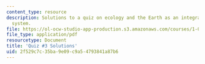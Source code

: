 ```yaml
---
content_type: resource
description: Solutions to a quiz on ecology and the Earth as an integrated dynamic
  system.
file: https://ol-ocw-studio-app-production.s3.amazonaws.com/courses/1-018j-ecology-i-the-earth-system-fall-2009/2f529c7c35ba9e09c9a54793841a87b6_MIT1_018JF09_exam_3.pdf
file_type: application/pdf
resourcetype: Document
title: 'Quiz #3 Solutions'
uid: 2f529c7c-35ba-9e09-c9a5-4793841a87b6
---
```

